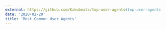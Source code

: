 ```yaml
---
external: https://github.com/Kikobeats/top-user-agents#top-user-agents
date: '2020-02-20'
title: 'Most Common User Agents'
---
```

